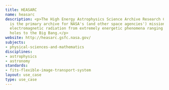 ```yaml
---
title: HEASARC
name: heasarc
description: <p>The High Energy Astrophysics Science Archive Research Center (HEASARC)
  is the primary archive for NASA's (and other space agencies') missions dealing with
  electromagnetic radiation from extremely energetic phenomena ranging from black
  holes to the Big Bang.</p>
website: http://heasarc.gsfc.nasa.gov/ 
subjects:
- physical-sciences-and-mathematics
disciplines:
- astrophysics
- astronomy
standards:
- fits-flexible-image-transport-system
layout: use_case
type: use_case
---
```


